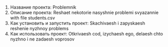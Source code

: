 1. Название проекта:
	Problemnik	
2. Описание проекта:
	Reshaet nekotorie nasyshnie problemi svyazannie with file students.csv
3. Как установить и запустить проект:
	Skachivaesh i zapyskaesh reshenie nyzhnoy problems
4. Как использовать проект:
	Otkrivaesh cod, izychaesh ego, delaesh chto nyzhno i ne zadaesh voprosov
